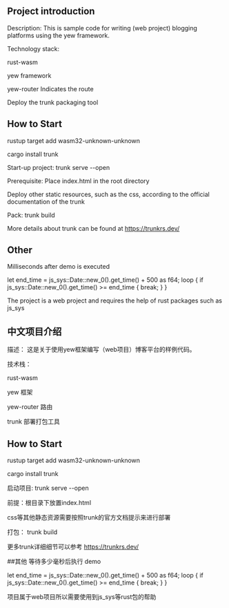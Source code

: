 ## Project introduction
Description:
This is sample code for writing (web project) blogging platforms using the yew framework.

Technology stack:

rust-wasm

yew framework

yew-router Indicates the route

Deploy the trunk packaging tool

## How to Start
rustup target add wasm32-unknown-unknown

cargo install trunk

Start-up project:
trunk serve --open

Prerequisite: Place index.html in the root directory

Deploy other static resources, such as the css, according to the official documentation of the trunk

Pack:
trunk build

More details about trunk can be found at https://trunkrs.dev/


## Other
Milliseconds after demo is executed

let end_time = js_sys::Date::new_0().get_time() + 500 as f64;
loop {
if js_sys::Date::new_0().get_time() >= end_time {
break;
}
}

The project is a web project and requires the help of rust packages such as js_sys

## 中文项目介绍
描述：
这是关于使用yew框架编写（web项目）博客平台的样例代码。

技术栈： 

rust-wasm 

yew 框架 

yew-router 路由 

trunk 部署打包工具

## How to Start
rustup target add wasm32-unknown-unknown

cargo install trunk

启动项目: 
trunk serve --open

前提：根目录下放置index.html

css等其他静态资源需要按照trunk的官方文档提示来进行部署

打包：
trunk build 

更多trunk详细细节可以参考 https://trunkrs.dev/


##其他
等待多少毫秒后执行 demo

let end_time = js_sys::Date::new_0().get_time() + 500 as f64;
loop {
    if js_sys::Date::new_0().get_time() >= end_time {
        break;
    }
}

项目属于web项目所以需要使用到js_sys等rust包的帮助
